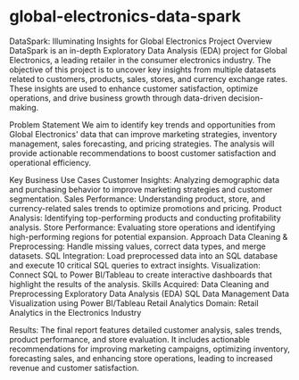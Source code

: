 # global-electronics-data-spark

DataSpark: Illuminating Insights for Global Electronics Project Overview DataSpark is an in-depth Exploratory Data Analysis (EDA) project for Global Electronics, a leading retailer in the consumer electronics industry. The objective of this project is to uncover key insights from multiple datasets related to customers, products, sales, stores, and currency exchange rates. These insights are used to enhance customer satisfaction, optimize operations, and drive business growth through data-driven decision-making.

Problem Statement We aim to identify key trends and opportunities from Global Electronics' data that can improve marketing strategies, inventory management, sales forecasting, and pricing strategies. The analysis will provide actionable recommendations to boost customer satisfaction and operational efficiency.

Key Business Use Cases Customer Insights: Analyzing demographic data and purchasing behavior to improve marketing strategies and customer segmentation. Sales Performance: Understanding product, store, and currency-related sales trends to optimize promotions and pricing. Product Analysis: Identifying top-performing products and conducting profitability analysis. Store Performance: Evaluating store operations and identifying high-performing regions for potential expansion. Approach Data Cleaning & Preprocessing: Handle missing values, correct data types, and merge datasets. SQL Integration: Load preprocessed data into an SQL database and execute 10 critical SQL queries to extract insights. Visualization: Connect SQL to Power BI/Tableau to create interactive dashboards that highlight the results of the analysis. Skills Acquired: Data Cleaning and Preprocessing Exploratory Data Analysis (EDA) SQL Data Management Data Visualization using Power BI/Tableau Retail Analytics Domain: Retail Analytics in the Electronics Industry

Results: The final report features detailed customer analysis, sales trends, product performance, and store evaluation. It includes actionable recommendations for improving marketing campaigns, optimizing inventory, forecasting sales, and enhancing store operations, leading to increased revenue and customer satisfaction.
